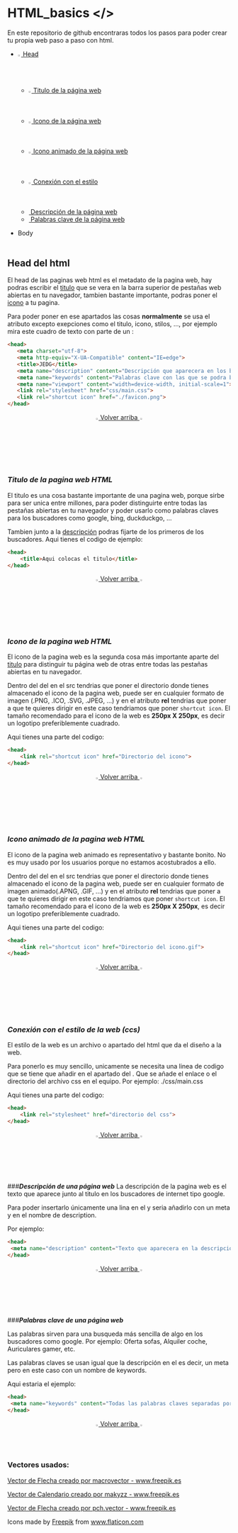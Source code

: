 <a name="first"></a>
# HTML_basics <b></></b>

En este repositorio de github encontraras todos los pasos para poder crear tu propia web paso a paso con html.

* [<img src="https://i.ibb.co/59rQVZc/Folder-Icon.png" height="1.5%" width="1.5%"><img> Head](#head)
  * [<img src="https://i.ibb.co/8N870jW/Web-Icon.png" height="1.5%" width="1.5%"><img> Titulo de la página web](#title)
  * [<img src="https://i.ibb.co/GFr8gSn/Icon.png" height="1.5%" width="1.5%"><img> Icono de la página web](#icon)
  * [<img src="https://i.ibb.co/JKGRSWM/Animated-Icon.gif" height="1.5%" width="1.5%"><img> Icono animado de la página web](#ani-icon)
  * [<img src="https://i.ibb.co/MpdwJjp/Style.png" height="1.5%" width="1.5%"><img>  Conexión con el estilo](#style)
  * [<img src="" height="1,5%" width="1,5%"></img> Descripción de la página web](#decription)
  * [<img src="" height="1,5%" width="1,5%"></img> Palabras clave de la página web](#keys)
 
* Body
<br></br>
<a name="head"></a>
## Head del html
El head de las paginas web html es el metadato de la pagina web, hay podras escribir el [titulo](#title) que se vera en la barra superior de pestañas web abiertas en tu navegador, tambien bastante importante, podras poner el [icono](#icon) a tu pagina. 
 
Para poder poner en ese apartados las cosas <b>normalmente</b> se usa el atributo <meta> excepto exepciones como el titulo, icono, stilos, ..., por ejemplo mira este cuadro de texto con parte de un <head>:
 

 ```html
<head>
	<meta charset="utf-8">
	<meta http-equiv="X-UA-Compatible" content="IE=edge">
	<title>JEDG</title>
	<meta name="description" content="Descripción que aparecera en los buscadores">
	<meta name="keywords" content="Palabras clave con las que se podra buscar la página web">
	<meta name="viewport" content="width=device-width, initial-scale=1">
	<link rel="stylesheet" href="css/main.css">
	<link rel="shortcut icon" href="./favicon.png">
</head>
 ``` 
 
 <p align="center">
  <a href="#first"><img src="https://i.ibb.co/28kFTyD/Top-Arrow-Icon.png" height="1.5%" width="1.5%"><img> Volver arriba <img src="https://i.ibb.co/28kFTyD/Top-Arrow-Icon.png" height="1.5%" width="1.5%"><img></a>
</p>
<br></br>

<a name="title"></a>
### ___Titulo de la pagina web HTML___

El titulo es una cosa bastante importante de una pagina web, porque sirbe para ser unica entre millones, para poder distinguirte entre todas las pestañas abiertas en tu navegador y poder usarlo como palabras claves para los buscadores como google, bing, duckduckgo, ...

Tambien junto a la [descripción](#descr) podras fijarte de los primeros de los buscadores. Aqui tienes el codigo de ejemplo:

```html
<head>
	<title>Aqui colocas el titulo</title>
</head>
```
 <p align="center">
  <a href="#first"><img src="https://i.ibb.co/28kFTyD/Top-Arrow-Icon.png" height="1.5%" width="1.5%"><img> Volver arriba <img src="https://i.ibb.co/28kFTyD/Top-Arrow-Icon.png" height="1.5%" width="1.5%"><img></a>
</p>
<br></br>

<a name="icon"></a>
### ___Icono de la pagina web HTML___
El icono de la pagina web es la segunda cosa más importante aparte del [titulo](#title) para distinguir tu página web de otras entre todas las pestañas abiertas en tu navegador.

Dentro del <link> del [<head>](#head) en el src tendrias que poner el directorio donde tienes almacenado el icono de la pagina web, puede ser en cualquier formato de imagen (.PNG, .ICO, .SVG, .JPEG, ...) y en el atributo <b>rel</b> tendrias que poner a que te quieres dirigir en este caso tendriamos que poner ```shortcut icon```. El tamaño recomendado para el icono de la web es <b>250px X 250px</b>, es decir un logotipo preferiblemente cuadrado.

Aqui tienes una parte del codigo:

```html
<head>
	<link rel="shortcut icon" href="Directorio del icono">
</head>
```

 <p align="center">
  <a href="#first"><img src="https://i.ibb.co/28kFTyD/Top-Arrow-Icon.png" height="1.5%" width="1.5%"><img> Volver arriba <img src="https://i.ibb.co/28kFTyD/Top-Arrow-Icon.png" height="1.5%" width="1.5%"><img></a>
</p>

<br></br>
<a name="ani-icon"></a>
### ___Icono animado de la pagina web HTML___
El icono de la pagina web animado es representativo y bastante bonito. No es muy usado por los usuarios porque no estamos acostubrados a ello. 

Dentro del <link> del [<head>](#head) en el src tendrias que poner el directorio donde tienes almacenado el icono de la pagina web, puede ser en cualquier formato de imagen animado(.APNG, .GIF, ...) y en el atributo <b>rel</b> tendrias que poner a que te quieres dirigir en este caso tendriamos que poner ```shortcut icon```. El tamaño recomendado para el icono de la web es <b>250px X 250px</b>, es decir un logotipo preferiblemente cuadrado.

Aqui tienes una parte del codigo:

```html
<head>
	<link rel="shortcut icon" href="Directorio del icono.gif">
</head>
```

 <p align="center">
  <a href="#first"><img src="https://i.ibb.co/28kFTyD/Top-Arrow-Icon.png" height="1.5%" width="1.5%"><img> Volver arriba <img src="https://i.ibb.co/28kFTyD/Top-Arrow-Icon.png" height="1.5%" width="1.5%"><img></a>
</p>

<br></br>
<a name="style"></a>
### ___Conexión con el estilo de la web (ccs)___
El estilo de la web es un archivo o apartado del html que da el diseño a la web.

Para ponerlo es muy sencillo, unicamente se necesita una linea de codigo que se tiene que añadir en el apartado del <head>. Que se añade el enlace o el directorio del archivo css en el equipo. Por ejemplo: ./css/main.css

Aqui tienes una parte del codigo:

```html
<head>
	<link rel="stylesheet" href="directorio del css">
</head>
```

 <p align="center">
  <a href="#first"><img src="https://i.ibb.co/28kFTyD/Top-Arrow-Icon.png" height="1.5%" width="1.5%"><img> Volver arriba <img src="https://i.ibb.co/28kFTyD/Top-Arrow-Icon.png" height="1.5%" width="1.5%"><img></a>
</p>

<br></br>
<a name="description"></a>
###___Descripción de una página web___
La descripción de la pagina web es el texto que aparece junto al titulo en los buscadores de internet tipo google.

Para poder insertarlo únicamente una lina en el <head> y seria añadirlo con un meta y en el nombre de description.

Por ejemplo:

```html
<head>
 <meta name="description" content="Texto que aparecera en la descripción.">
</head>
```

 <p align="center">
  <a href="#first"><img src="https://i.ibb.co/28kFTyD/Top-Arrow-Icon.png" height="1.5%" width="1.5%"><img> Volver arriba <img src="https://i.ibb.co/28kFTyD/Top-Arrow-Icon.png" height="1.5%" width="1.5%"><img></a>
</p>

<br></br>
<a name="keys"></a>
###___Palabras clave de una página web___

Las palabras sirven para una busqueda más sencilla de algo en los buscadores como google. Por ejemplo: Oferta sofas, Alquiler coche, Auriculares gamer, etc.

Las palabras claves se usan igual que la descripción en el <head> es decir, un meta pero en este caso con un nombre de keywords.

Aqui estaria el ejemplo:

```html
<head>
 <meta name="keywords" content="Todas las palabras claves separadas por comas.">
</head>
```

 <p align="center">
  <a href="#first"><img src="https://i.ibb.co/28kFTyD/Top-Arrow-Icon.png" height="1.5%" width="1.5%"><img> Volver arriba <img src="https://i.ibb.co/28kFTyD/Top-Arrow-Icon.png" height="1.5%" width="1.5%"><img></a>
</p>

### Vectores usados:
<p><a href='https://www.freepik.es/vectores/flecha'>Vector de Flecha creado por macrovector - www.freepik.es</a></p>
<p><a href='https://www.freepik.es/vectores/calendario'>Vector de Calendario creado por makyzz - www.freepik.es</a></p>
<p><a href='https://www.freepik.es/vectores/flecha'>Vector de Flecha creado por pch.vector - www.freepik.es</a></p>
<p>Icons made by <a href="https://www.freepik.com" title="Freepik">Freepik</a> from <a href="https://www.flaticon.com/" title="Flaticon">www.flaticon.com</a></p>
